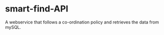 # smart-find-API
A webservice that follows a co-ordination policy and retrieves the data from mySQL. 
